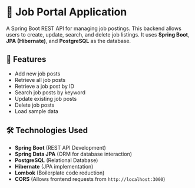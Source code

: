 # 🏢 Job Portal Application

A Spring Boot REST API for managing job postings. This backend allows users to create, update, search, and delete job listings. It uses **Spring Boot**, **JPA (Hibernate)**, and **PostgreSQL** as the database.

## 🚀 Features
- Add new job posts
- Retrieve all job posts
- Retrieve a job post by ID
- Search job posts by keyword
- Update existing job posts
- Delete job posts
- Load sample data

## 🛠️ Technologies Used
- **Spring Boot** (REST API Development)
- **Spring Data JPA** (ORM for database interaction)
- **PostgreSQL** (Relational Database)
- **Hibernate** (JPA implementation)
- **Lombok** (Boilerplate code reduction)
- **CORS** (Allows frontend requests from `http://localhost:3000`)
